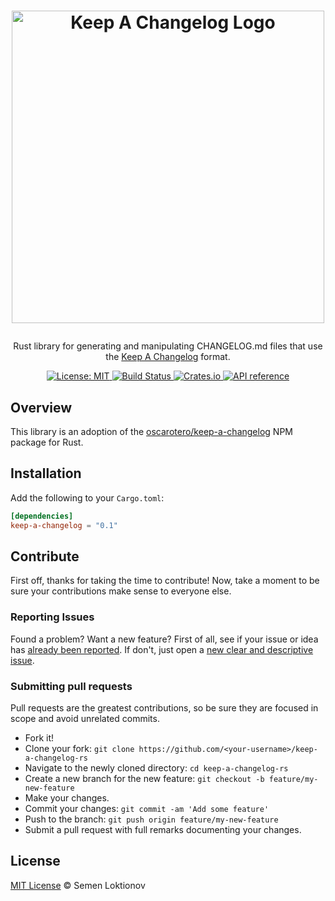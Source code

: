 <h1>
  <p align="center">
    <img alt="Keep A Changelog Logo" src="https://raw.githubusercontent.com/napalmpapalam/keep-a-changelog-rs/master/assets/logo.svg" width="500"/>
  </p>
</h1>

<p align="center">
  Rust library for generating and manipulating CHANGELOG.md files that use the <a target="_blank" rel="noopener" href="https://keepachangelog.com">Keep A Changelog</a> format.
</p>

<div align="center">
  <a href="https://github.com/napalmpapalam/keep-a-changelog-rs/blob/master/LICENSE">
    <img alt="License: MIT" src="https://img.shields.io/github/license/napalmpapalam/keep-a-changelog-rs.svg" />
  </a>
  <a href="https://github.com/napalmpapalam/keep-a-changelog-rs/actions">
    <img alt="Build Status" src="https://github.com/napalmpapalam/keep-a-changelog-rs/actions/workflows/build.yml/badge.svg" />
  </a>
  <a href="https://crates.io/crates/keep-a-changelog">
    <img alt="Crates.io" src="https://img.shields.io/crates/v/keep-a-changelog.svg" />
  </a>
  <a href="https://docs.rs/keep-a-changelog">
    <img alt="API reference" src="https://docs.rs/keep-a-changelog/badge.svg" />
  </a>
</div>

## Overview

This library is an adoption of the [oscarotero/keep-a-changelog](https://github.com/oscarotero/keep-a-changelog)
NPM package for Rust.

## Installation

Add the following to your `Cargo.toml`:

```toml
[dependencies]
keep-a-changelog = "0.1"
```

## Contribute

First off, thanks for taking the time to contribute!
Now, take a moment to be sure your contributions make sense to everyone else.

### Reporting Issues

Found a problem? Want a new feature? First of all, see if your issue or idea has [already been reported](../../issues).
If don't, just open a [new clear and descriptive issue](../../issues/new).

### Submitting pull requests

Pull requests are the greatest contributions, so be sure they are focused in scope and avoid unrelated commits.

-   Fork it!
-   Clone your fork: `git clone https://github.com/<your-username>/keep-a-changelog-rs`
-   Navigate to the newly cloned directory: `cd keep-a-changelog-rs`
-   Create a new branch for the new feature: `git checkout -b feature/my-new-feature`
-   Make your changes.
-   Commit your changes: `git commit -am 'Add some feature'`
-   Push to the branch: `git push origin feature/my-new-feature`
-   Submit a pull request with full remarks documenting your changes.

## License

[MIT License](https://opensource.org/licenses/MIT) © Semen Loktionov


